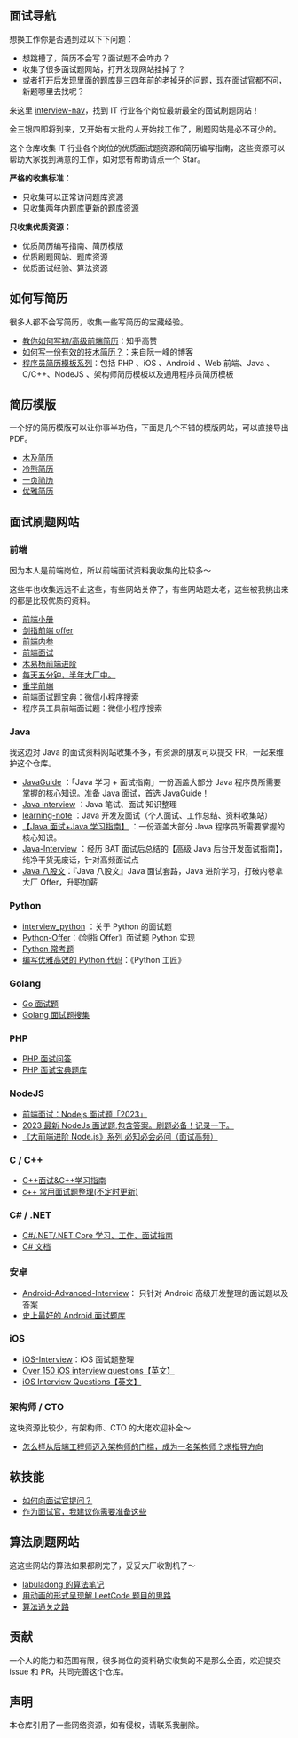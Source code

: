 ## 面试导航

想换工作你是否遇到过以下下问题：

- 想跳槽了，简历不会写？面试题不会咋办？
- 收集了很多面试题网站，打开发现网站挂掉了？
- 或者打开后发现里面的题库是三四年前的老掉牙的问题，现在面试官都不问，新题哪里去找呢？

来这里 [interview-nav](https://github.com/AnsonZnl/interview-nav)，找到 IT 行业各个岗位最新最全的面试刷题网站！

金三银四即将到来，又开始有大批的人开始找工作了，刷题网站是必不可少的。

这个仓库收集 IT 行业各个岗位的优质面试题资源和简历编写指南，这些资源可以帮助大家找到满意的工作，如对您有帮助请点一个 Star。

**严格的收集标准：**

- 只收集可以正常访问题库资源
- 只收集两年内题库更新的题库资源

**只收集优质资源：**

- 优质简历编写指南、简历模版
- 优质刷题网站、题库资源
- 优质面试经验、算法资源

## 如何写简历

很多人都不会写简历，收集一些写简历的宝藏经验。

- [教你如何写初/高级前端简历](https://zhuanlan.zhihu.com/p/141170598)：知乎高赞
- [如何写一份有效的技术简历？](http://www.ruanyifeng.com/blog/2020/01/technical-resume.html)：来自阮一峰的博客
- [程序员简历模板系列](https://github.com/geekcompany/ResumeSample)：包括 PHP 、iOS 、Android 、Web 前端、Java 、C/C++、NodeJS 、架构师简历模板以及通用程序员简历模板

## 简历模版

一个好的简历模版可以让你事半功倍，下面是几个不错的模版网站，可以直接导出 PDF。

- [木及简历](https://www.mujicv.com/home/)
- [冷熊简历](http://cv.ftqq.com/)
- [一页简历](https://cv.devtool.tech/app)
- [优雅简历](https://www.elegantresume.pro/)

## 面试刷题网站

### 前端

因为本人是前端岗位，所以前端面试资料我收集的比较多～

这些年也收集远远不止这些，有些网站关停了，有些网站题太老，这些被我挑出来的都是比较优质的资料。

- [前端小册](https://www.kancloud.cn/chenmk/web-knowledges/1149024)
- [剑指前端 offer](https://febook.hzfe.org/awesome-interview/book4/engineer-mfa)
- [前端内参](https://coffe1891.gitbook.io/frontend-hard-mode-interview/)
- [前端面试](https://lgwebdream.github.io/FE-Interview/)
- [木易杨前端进阶](https://muyiy.cn/question/)
- [每天五分钟，半年大厂中。](https://q.shanyue.tech/)
- [重学前端](https://doc.vercel.app/frontend/web/94156.html)
- 前端面试题宝典：微信小程序搜索
- 程序员工具前端面试题：微信小程序搜索

### Java

我这边对 Java 的面试资料网站收集不多，有资源的朋友可以提交 PR，一起来维护这个仓库。

- [JavaGuide](https://javaguide.cn/) ：「Java 学习 + 面试指南」一份涵盖大部分 Java 程序员所需要掌握的核心知识。准备 Java 面试，首选 JavaGuide！
- [Java interview](https://github.com/hadyang/interview) ：Java 笔试、面试 知识整理
- [learning-note](https://github.com/rbmonster/learning-note) ：Java 开发及面试（个人面试、工作总结、资料收集站）
- [【Java 面试+Java 学习指南】](https://github.com/AobingJava/JavaFamily) ：一份涵盖大部分 Java 程序员所需要掌握的核心知识。
- [Java-Interview](https://github.com/xbox1994/Java-Interview) ：经历 BAT 面试后总结的【高级 Java 后台开发面试指南】，纯净干货无废话，针对高频面试点
- [Java 八股文](https://github.com/CoderLeixiaoshuai/java-eight-part)：『Java 八股文』Java 面试套路，Java 进阶学习，打破内卷拿大厂 Offer，升职加薪

### Python

- [interview_python](https://github.com/taizilongxu/interview_python) ：关于 Python 的面试题
- [Python-Offer](https://github.com/JushuangQiao/Python-Offer)：《剑指 Offer》面试题 Python 实现
- [Python 常考题](https://github.com/yongxinz/backend-interview/tree/master/Python)
- [编写优雅高效的 Python 代码](https://github.com/piglei/one-python-craftsman)：《Python 工匠》

### Golang

- [Go 面试题](https://github.com/yongxinz/backend-interview/tree/master/Go)
- [Golang 面试题搜集](https://github.com/lifei6671/interview-go)

### PHP

- [PHP 面试问答](https://github.com/colinlet/PHP-Interview-QA)
- [PHP 面试宝典题库](https://www.kancloud.cn/daniu945/php/408802)

### NodeJS

- [前端面试：Nodejs 面试题「2023」](https://juejin.cn/post/7236325900719783995)
- [2023 最新 NodeJs 面试题,包含答案。刷题必备！记录一下。](https://juejin.cn/post/7309158181841829938)
- [《大前端进阶 Node.js》系列 必知必会必问（面试高频）](https://juejin.cn/post/6844904093475930125?searchId=202402281125248033287F6E9FA5505DDB)

### C / C++

- [C++面试&C++学习指南](https://github.com/youngyangyang04/TechCPP)
- [c++ 常用面试题整理(不定时更新)](https://www.nowcoder.com/discuss/454697528508870656)

### C# / .NET

- [C#/.NET/.NET Core 学习、工作、面试指南](https://github.com/YSGStudyHards/DotNetGuide)
- [C# 文档](https://learn.microsoft.com/zh-cn/dotnet/csharp/)

### 安卓

- [Android-Advanced-Interview](https://github.com/jinguangyue/Android-Advanced-Interview)： 只针对 Android 高级开发整理的面试题以及答案
- [史上最好的 Android 面试题库](https://github.com/ddnosh/BestReview)

### iOS

- [iOS-Interview](https://ios.nobady.cn)：iOS 面试题整理
- [Over 150 iOS interview questions【英文】](https://www.hackingwithswift.com/interview-questions)
- [iOS Interview Questions【英文】](https://www.interviewbit.com/ios-interview-questions/)

### 架构师 / CTO

这块资源比较少，有架构师、CTO 的大佬欢迎补全～

- [怎么样从后端工程师迈入架构师的门槛，成为一名架构师？求指导方向](https://www.v2ex.com/t/956362)

## 软技能

- [如何向面试官提问？](https://github.com/yongxinz/InterviewThis)
- [作为面试官，我建议你需要准备这些](https://juejin.cn/post/7262588535340744759?searchId=2024030114290064AAE889EFA99B664033#heading-1)

## 算法刷题网站

这这些网站的算法如果都刷完了，妥妥大厂收割机了～

- [labuladong 的算法笔记](https://labuladong.gitee.io/algo/)
- [用动画的形式呈现解 LeetCode 题目的思路](https://github.com/MisterBooo/LeetCodeAnimation)
- [算法通关之路](https://leetcode-solution-leetcode-pp.gitbook.io/leetcode-solution/)

## 贡献

一个人的能力和范围有限，很多岗位的资料确实收集的不是那么全面，欢迎提交 issue 和 PR，共同完善这个仓库。

## 声明

本仓库引用了一些网络资源，如有侵权，请联系我删除。
